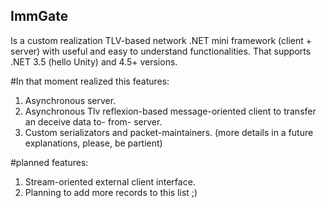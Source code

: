 ## ImmGate

Is a custom realization TLV-based network .NET mini framework (client + server) with useful and easy to understand functionalities.
That supports .NET 3.5 (hello Unity) and 4.5+ versions.

#In that moment realized this features:
1. Asynchronous server.
2. Asynchronous Tlv reflexion-based message-oriented client to transfer an deceive data to- from- server.
3. Custom serializators and packet-maintainers. (more details in a future explanations, please, be partient)

#planned features:
1. Stream-oriented external client interface.
2. Planning to add more records to this list ;)



